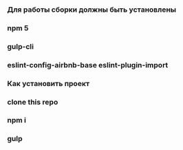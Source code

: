### Для работы сборки должны быть установлены

### npm 5
### gulp-cli
### eslint-config-airbnb-base eslint-plugin-import

### Как установить проект

### clone this repo
### npm i
### gulp
